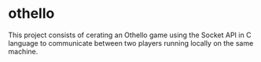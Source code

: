# othello

This project consists of cerating an Othello game using the Socket API in C language to communicate between two players running locally on the same machine.

